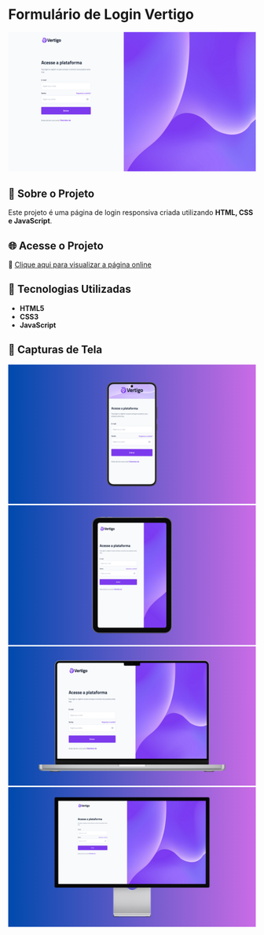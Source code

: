 # Formulário de Login Vertigo

![Preview](assets/captures/Captura%20de%20tela.png)

## 📌 Sobre o Projeto
Este projeto é uma página de login responsiva criada utilizando **HTML, CSS e JavaScript**.

## 🌐 Acesse o Projeto
🔗 [Clique aqui para visualizar a página online](https://higorantonio.github.io/vertigo-login-page/)

## 🚀 Tecnologias Utilizadas
- **HTML5**
- **CSS3**
- **JavaScript**

## 📸 Capturas de Tela

![Smartphone](assets/captures/Vertigo%20Login%20Page%20-%20Mockup%20Smartphone.png)
![Tablet](assets/captures/Vertigo%20Login%20Page%20-%20Mockup%20Tablet.png)
![Laptop](assets/captures/Vertigo%20Login%20Page%20-%20Mockup%20Laptop.png)
![Monitor](assets/captures/Vertigo%20Login%20Page%20-%20Mockup%20Monitor.png)
